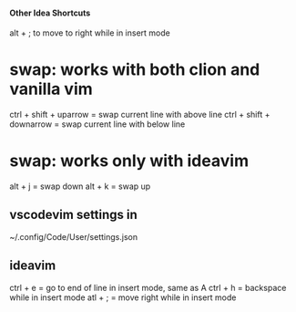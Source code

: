 #### Other Idea Shortcuts

alt + ; to move to right while in insert mode

# swap: works with both clion and vanilla vim
ctrl + shift + uparrow = swap current line with above line
ctrl + shift + downarrow = swap current line with below line

# swap: works only with ideavim
alt + j = swap down
alt + k = swap up

## vscodevim settings in 
~/.config/Code/User/settings.json


## ideavim
ctrl + e = go to end of line in insert mode, same as A
ctrl + h = backspace while in insert  mode
atl + ; = move right while in insert mode
